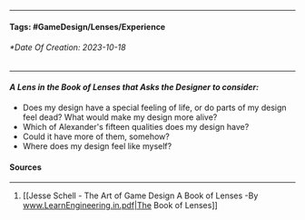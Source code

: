 __________________________________________________________________________
#### **Tags:** #GameDesign/Lenses/Experience 
###### *Date Of Creation: 2023-10-18
__________________________________________________________________________

#### ***A Lens in the Book of Lenses that Asks the Designer to consider:***
- Does my design have a special feeling of life, or do parts of my design feel dead? What would make my design more alive?
- Which of Alexander's fifteen qualities does my design have?
- Could it have more of them, somehow?
- Where does my design feel like myself?
#### Sources
__________________________________________________________________________
1. [[Jesse Schell - The Art of Game Design A Book of Lenses -By www.LearnEngineering.in.pdf|The Book of Lenses]]
